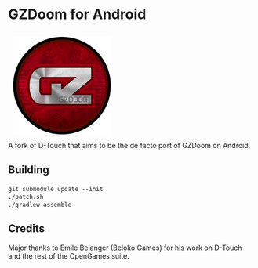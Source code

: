 # GZDoom for Android
<img src="icon.png" width="200" hspace="10" vspace="10"></br>
A fork of D-Touch that aims to be the de facto port of GZDoom on Android.

## Building
    git submodule update --init
    ./patch.sh
    ./gradlew assemble

## Credits
Major thanks to Emile Belanger (Beloko Games) for his work on D-Touch and the rest of the OpenGames suite.
